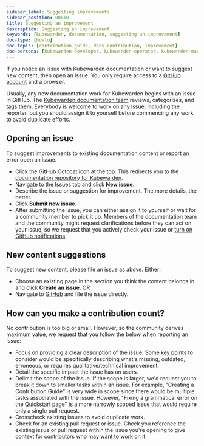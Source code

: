 ```yaml
---
sidebar_label: Suggesting improvements
sidebar_position: 00010
title: Suggesting an improvement
description: Suggesting an improvement.
keywords: [kubewarden, documentation, suggesting an improvement]
doc-type: [howto]
doc-topic: [contribution-guide, docs-contribution, improvement]
doc-persona: [kubewarden-developer, kubewarden-operator, kubewarden-manager]
---
```


If you notice an issue with Kubewarden documentation or want to suggest new content, then open an issue.
You only require access to a [GitHub account](https://github.com/join) and a browser.

Usually, any new documentation work for Kubewarden begins with an issue in GitHub. The [Kubewarden documentation team](https://github.com/orgs/kubewarden/teams/kubewarden-documentation) reviews, categorizes, and tags them.
Everybody is welcome to work on any issue, including the reporter, but you should assign it to yourself before commencing any work to avoid duplicate efforts.

## Opening an issue

To suggest improvements to existing documentation content or report an error open an issue.

- Click the GitHub Octocat icon at the top.
This redirects you to the [documentation repository for Kubewarden](https://github.com/kubewarden/docs).
- Navigate to the Issues tab and click **New issue**.
- Describe the issue or suggestion for improvement. The more details, the better.
- Click **Submit new issue**.
- After submitting the issue, you can either assign it to yourself or wait for a community member to pick it up.
Members of the documentation team and the community might request clarifications before they can act on your issue, so we request that you actively check your issue or [turn on GitHub notifications](https://docs.github.com/en/account-and-profile/managing-subscriptions-and-notifications-on-github/setting-up-notifications/configuring-notifications).

## New content suggestions

To suggest new content, please file an issue as above. Either:

- Choose an existing page in the section you think the content belongs in and click **Create an issue**.
OR
- Navigate to [GitHub](https://github.com/kubewarden/docs/issues/new/choose) and file the issue directly.

## How can you make a contribution count?

No contribution is too big or small.
However, so the community derives maximum value,
we request that you follow the below when reporting an issue:

- Focus on providing a clear description of the issue.
Some key points to consider would be specifically describing what's missing, outdated, erroneous, or requires qualitative/technical improvement.
- Detail the specific impact the issue has on users.
- Delimit the scope of the issue.
If the scope is larger, we'd request you to break it down to smaller tasks within an issue.
For example, "Creating a Contribution Guide" is very wide in scope since there would be multiple tasks associated with the issue.
However, "Fixing a grammatical error on the Quickstart page" is a more narrowly scoped issue that would require only a single pull request.
- Crosscheck existing issues to avoid duplicate work.
- Check for an existing pull request or issue.
Check you reference the existing issue or pull request within the issue you're opening to give context for contributors who may want to work on it.

